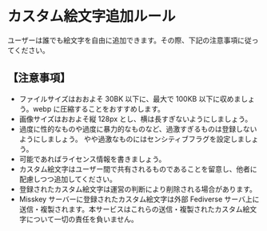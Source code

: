# カスタム絵文字追加ルール

ユーザーは誰でも絵文字を自由に追加できます。その際、下記の注意事項に従ってください。

## 【注意事項】

-   ファイルサイズはおおよそ 30BK 以下に、最大で 100KB 以下に収めましょう。webp に圧縮することをおすすめします。
-   画像サイズはおおよそ縦 128px とし、横は長すぎないようにしましょう。
-   過度に性的なものや過度に暴力的なものなど、過激すぎるものは登録しないようにしましょう。 やや過激なものにはセンシティブフラグを設定しましょう。
-   可能であればライセンス情報を書きましょう。
-   カスタム絵文字はユーザー間で共有されるものであることを留意し、他者に配慮しつつ追加してください。
-   登録されたカスタム絵文字は運営の判断により削除される場合があります。
-   Misskey サーバーに登録されたカスタム絵文字は外部 Fediverse サーバ上に送信・複製されます。本サービスはこれらの送信・複製されたカスタム絵文字について一切の責任を負いません。
